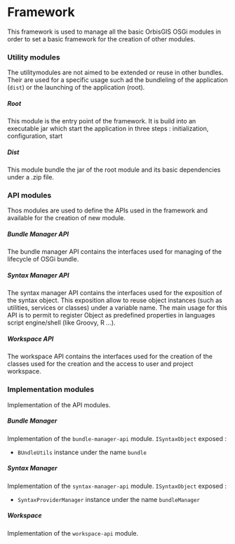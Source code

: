 # Framework

This framework is used to manage all the basic OrbisGIS OSGi modules
in order to set a basic framework for the creation of other modules.

### Utility modules

The utilitymodules are not aimed to be extended or reuse in other
bundles. Their are used for a specific usage such ad the bundleling of
the application (`dist`) or the launching of the application (root).

##### Root

This module is the entry point of the framework. It is build into an
executable jar which start the application in three steps :
initialization, configuration, start

##### Dist

This module bundle the jar of the root module and its basic
dependencies under a .zip file.

### API modules

Thos modules are used to define the APIs used in the framework and
available for the creation of new module.

##### Bundle Manager API

The bundle manager API contains the interfaces used for managing of
the lifecycle of OSGi bundle.

##### Syntax Manager API

The syntax manager API contains the interfaces used for the exposition
of the syntax object. This exposition allow to reuse object instances
(such as utilities, services or classes) under a variable name. The
main usage for this API is to permit to register Object as predefined
properties in languages script engine/shell (like Groovy, R ...).

##### Workspace API

The workspace API contains the interfaces used for the creation of the
classes used for the creation and the access to user and project
workspace.

### Implementation modules

Implementation of the API modules.

##### Bundle Manager

Implementation of the `bundle-manager-api` module.
`ISyntaxObject` exposed :
 - `BUndleUtils` instance under the name `bundle`

##### Syntax Manager

Implementation of the `syntax-manager-api` module.
`ISyntaxObject` exposed :
 - `SyntaxProviderManager` instance under the name `bundleManager`

##### Workspace

Implementation of the `workspace-api` module.